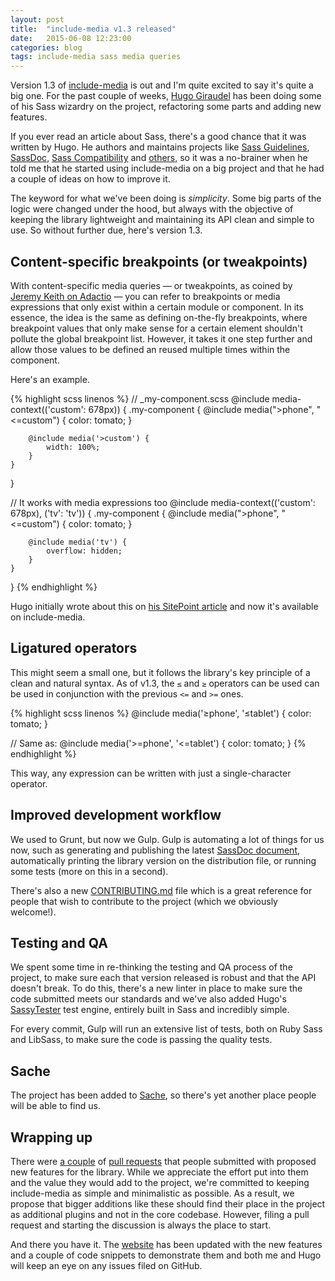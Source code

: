 ```yaml
---
layout: post
title:  "include-media v1.3 released"
date:   2015-06-08 12:23:00
categories: blog
tags: include-media sass media queries
---
```

Version 1.3 of [include-media](http://include-media.com) is out and I'm quite excited to say it's quite a big one. For the past couple of weeks, [Hugo Giraudel](http://hugogiraudel.com/) has been doing some of his Sass wizardry on the project, refactoring some parts and adding new features.<!--more-->

If you ever read an article about Sass, there's a good chance that it was written by Hugo. He authors and maintains projects like [Sass Guidelines](http://sass-guidelin.es/), [SassDoc](http://sassdoc.com/), [Sass Compatibility](http://sass-compatibility.github.io/) and [others](https://github.com/HugoGiraudel/awesome-sass), so it was a no-brainer when he told me that he started using include-media on a big project and that he had a couple of ideas on how to improve it.

The keyword for what we've been doing is *simplicity*. Some big parts of the logic were changed under the hood, but always with the objective of keeping the library lightweight and maintaining its API clean and simple to use. So without further due, here's version 1.3.

## Content-specific breakpoints (or tweakpoints)

With content-specific media queries — or tweakpoints, as coined by [Jeremy Keith on Adactio](https://adactio.com/journal/6044) — you can refer to breakpoints or media expressions that only exist within a certain module or component. In its essence, the idea is the same as defining on-the-fly breakpoints, where breakpoint values that only make sense for a certain element shouldn't pollute the global breakpoint list. However, it takes it one step further and allow those values to be defined an reused multiple times within the component. 

Here's an example.

{% highlight scss linenos %}
// _my-component.scss
@include media-context(('custom': 678px)) {
    .my-component {
        @include media(">phone", "<=custom") {
            color: tomato;
        }

        @include media('>custom') {
            width: 100%;
        }
    }
}

// It works with media expressions too
@include media-context(('custom': 678px), ('tv': 'tv')) {
    .my-component {
        @include media(">phone", "<=custom") {
            color: tomato;
        }

        @include media('tv') {
            overflow: hidden;
        }
    }
}
{% endhighlight %}

Hugo initially wrote about this on [his SitePoint article](http://www.sitepoint.com/breakpoints-tweakpoints-sass/) and now it's available on include-media.

## Ligatured operators

This might seem a small one, but it follows the library's key principle of a clean and natural syntax. As of v1.3, the `≤` and `≥` operators can be used can be used in conjunction with the previous `<=` and `>=` ones.

{% highlight scss linenos %}
@include media('≥phone', '≤tablet') {
    color: tomato;
}

// Same as:
@include media('>=phone', '<=tablet') {
    color: tomato;
}
{% endhighlight %}

This way, any expression can be written with just a single-character operator.

## Improved development workflow

We used to Grunt, but now we Gulp. Gulp is automating a lot of things for us now, such as generating and publishing the latest [SassDoc document](http://include-media.com/documentation/), automatically printing the library version on the distribution file, or running some tests (more on this in a second).

There's also a new [CONTRIBUTING.md](https://github.com/eduardoboucas/include-media/blob/master/CONTRIBUTING.md) file which is a great reference for people that wish to contribute to the project (which we obviously welcome!).

## Testing and QA

We spent some time in re-thinking the testing and QA process of the project, to make sure each that version released is robust and that the API doesn't break. To do this, there's a new linter in place to make sure the code submitted meets our standards and we've also added Hugo's [SassyTester](https://github.com/HugoGiraudel/SassyTester) test engine, entirely built in Sass and incredibly simple.

For every commit, Gulp will run an extensive list of tests, both on Ruby Sass and LibSass, to make sure the code is passing the quality tests.

## Sache

The project has been added to [Sache](http://www.sache.in/), so there's yet another place people will be able to find us.

## Wrapping up

There were [a couple](https://github.com/eduardoboucas/include-media/pull/31) of [pull requests](https://github.com/eduardoboucas/include-media/pull/24) that people submitted with proposed new features for the library. While we appreciate the effort put into them and the value they would add to the project, we're committed to keeping include-media as simple and minimalistic as possible. As a result, we propose that bigger additions like these should find their place in the project as additional plugins and not in the core codebase. However, filing a pull request and starting the discussion is always the place to start.

And there you have it. The [website](http://include-media.com) has been updated with the new features and a couple of code snippets to demonstrate them and both me and Hugo will keep an eye on any issues filed on GitHub.<!--tomb-->
